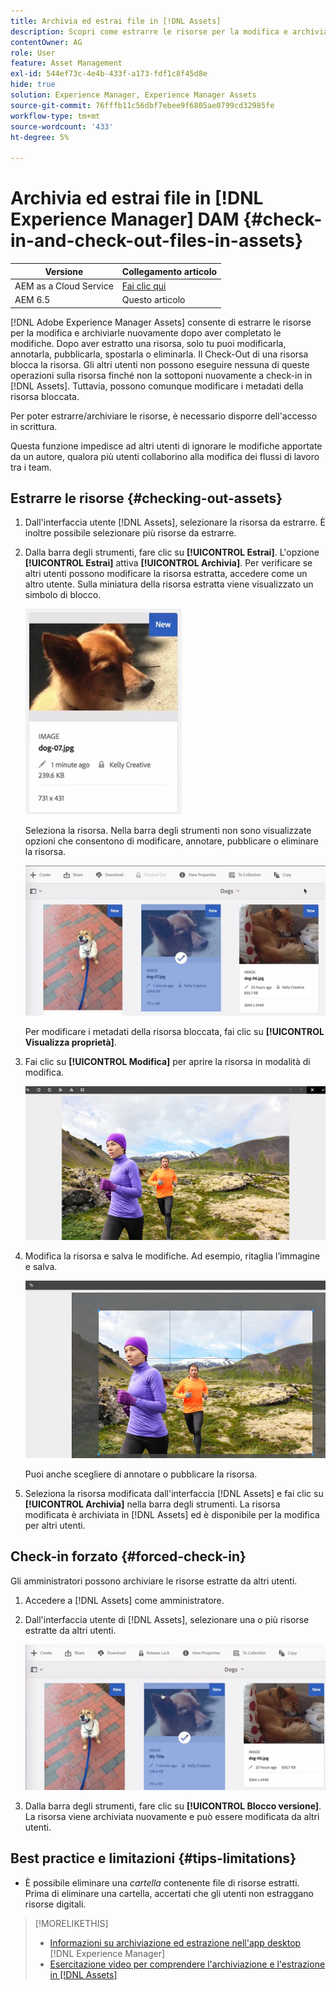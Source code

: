 ```yaml
---
title: Archivia ed estrai file in [!DNL Assets]
description: Scopri come estrarre le risorse per la modifica e archiviarle di nuovo al termine delle modifiche.
contentOwner: AG
role: User
feature: Asset Management
exl-id: 544ef73c-4e4b-433f-a173-fdf1c8f45d8e
hide: true
solution: Experience Manager, Experience Manager Assets
source-git-commit: 76fffb11c56dbf7ebee9f6805ae0799cd32985fe
workflow-type: tm+mt
source-wordcount: '433'
ht-degree: 5%

---
```


# Archivia ed estrai file in [!DNL Experience Manager] DAM {#check-in-and-check-out-files-in-assets}

| Versione | Collegamento articolo |
| -------- | ---------------------------- |
| AEM as a Cloud Service | [Fai clic qui](https://experienceleague.adobe.com/docs/experience-manager-cloud-service/content/assets/manage/check-out-and-submit-assets.html?lang=en) |
| AEM 6.5 | Questo articolo |

[!DNL Adobe Experience Manager Assets] consente di estrarre le risorse per la modifica e archiviarle nuovamente dopo aver completato le modifiche. Dopo aver estratto una risorsa, solo tu puoi modificarla, annotarla, pubblicarla, spostarla o eliminarla. Il Check-Out di una risorsa blocca la risorsa. Gli altri utenti non possono eseguire nessuna di queste operazioni sulla risorsa finché non la sottoponi nuovamente a check-in in [!DNL Assets]. Tuttavia, possono comunque modificare i metadati della risorsa bloccata.

Per poter estrarre/archiviare le risorse, è necessario disporre dell&#39;accesso in scrittura.

Questa funzione impedisce ad altri utenti di ignorare le modifiche apportate da un autore, qualora più utenti collaborino alla modifica dei flussi di lavoro tra i team.

## Estrarre le risorse {#checking-out-assets}

1. Dall&#39;interfaccia utente [!DNL Assets], selezionare la risorsa da estrarre. È inoltre possibile selezionare più risorse da estrarre.
1. Dalla barra degli strumenti, fare clic su **[!UICONTROL Estrai]**. L&#39;opzione **[!UICONTROL Estrai]** attiva **[!UICONTROL Archivia]**.
Per verificare se altri utenti possono modificare la risorsa estratta, accedere come un altro utente. Sulla miniatura della risorsa estratta viene visualizzato un simbolo di blocco.

   ![chlimage_1-471](assets/chlimage_1-471.png)

   Seleziona la risorsa. Nella barra degli strumenti non sono visualizzate opzioni che consentono di modificare, annotare, pubblicare o eliminare la risorsa.

   ![chlimage_1-472](assets/chlimage_1-472.png)

   Per modificare i metadati della risorsa bloccata, fai clic su **[!UICONTROL Visualizza proprietà]**.

1. Fai clic su **[!UICONTROL Modifica]** per aprire la risorsa in modalità di modifica.

   ![chlimage_1-473](assets/chlimage_1-473.png)

1. Modifica la risorsa e salva le modifiche. Ad esempio, ritaglia l’immagine e salva.

   ![chlimage_1-474](assets/chlimage_1-474.png)

   Puoi anche scegliere di annotare o pubblicare la risorsa.

1. Seleziona la risorsa modificata dall&#39;interfaccia [!DNL Assets] e fai clic su **[!UICONTROL Archivia]** nella barra degli strumenti. La risorsa modificata è archiviata in [!DNL Assets] ed è disponibile per la modifica per altri utenti.

## Check-in forzato {#forced-check-in}

Gli amministratori possono archiviare le risorse estratte da altri utenti.

1. Accedere a [!DNL Assets] come amministratore.
1. Dall&#39;interfaccia utente di [!DNL Assets], selezionare una o più risorse estratte da altri utenti.

   ![chlimage_1-476](assets/chlimage_1-476.png)

1. Dalla barra degli strumenti, fare clic su **[!UICONTROL Blocco versione]**. La risorsa viene archiviata nuovamente e può essere modificata da altri utenti.

## Best practice e limitazioni {#tips-limitations}

* È possibile eliminare una *cartella* contenente file di risorse estratti. Prima di eliminare una cartella, accertati che gli utenti non estraggano risorse digitali.

>[!MORELIKETHIS]
>
>* [Informazioni su archiviazione ed estrazione nell&#39;app desktop](https://experienceleague.adobe.com/docs/experience-manager-desktop-app/using/using.html#how-app-works2) [!DNL Experience Manager] 
>* [Esercitazione video per comprendere l&#39;archiviazione e l&#39;estrazione in [!DNL Assets]](https://experienceleague.adobe.com/docs/experience-manager-learn/assets/collaboration/check-in-and-check-out.html)
